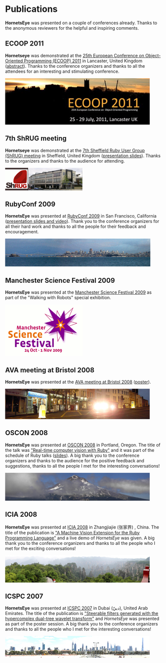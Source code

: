 Publications
============

**HornetsEye** was presented on a couple of conferences already. Thanks to the anonymous reviewers for the helpful and inspiring comments.

ECOOP 2011
----------
**Hornetseye** was demonstrated at the [25th European Conference on Object-Oriented Programming (ECOOP) 2011](http://ecoop11.comp.lancs.ac.uk/) in Lancaster, United Kingdom ([abstract](http://ecoop11.comp.lancs.ac.uk/?q=content/implementing-machine-vision-systems-dynamically-typed-language)). Thanks to the conference organizers and thanks to all the attendees for an interesting and stimulating conference.

![ECOOP 2011](images/lancaster.jpg)

7th ShRUG meeting
-----------------

**Hornetseye** was demonstrated at the [7th Sheffield Ruby User Group (ShRUG) meeting](http://shrug.org/meetings/shrug-7/) in Sheffield, United Kingdom ([presentation slides](http://www.wedesoft.demon.co.uk/shrug7.html)). Thanks to the organizers and thanks to the audience for attending.

![7th ShRUG meeting](images/showroomshrug7.png)

RubyConf 2009
-------------

**HornetsEye** was presented at [RubyConf 2009](http://rubyconf.org/) in San Francisco, California ([presentation slides and video](http://www.wedesoft.demon.co.uk/rubyconf09video.html)). Thank you to the conference organizers for all their hard work and thanks to all the people for their feedback and encouragement.

![RubyConf 2009](images/sanfrancisco.png)

Manchester Science Festival 2009
--------------------------------

**HornetsEye** was presented at the [Manchester Science Festival 2009](http://www.manchestersciencefestival.com/) as part of the "Walking with Robots" special exhibition.

![Manchester Science Festival 2009](images/manchestersciencefestival.png)

AVA meeting at Bristol 2008
---------------------------

**HornetsEye** was presented at the [AVA meeting at Bristol 2008](http://hlsweb.dmu.ac.uk/ava/meetings/bristol2008.html) ([poster](http://vision.eng.shu.ac.uk/mmvlwiki/index.php/Image:AVA-Bristol-2008.jpg)).

![AVA meeting at Bristol 2008](images/avabristol.jpg)

OSCON 2008
----------

**HornetsEye** was presented at [OSCON 2008](http://en.oreilly.com/oscon2008/) in Portland, Oregon. The title of the talk was ["Real-time computer vision with Ruby"](http://en.oreilly.com/oscon2008/public/schedule/detail/2471) and it was part of the schedule of Ruby talks ([slides](http://assets.en.oreilly.com/1/event/12/Real-time%20Computer%20Vision%20with%20Ruby%20Presentation.pdf)). A big thank you to the conference organizers and thanks to the audience for the positive feedback and suggestions, thanks to all the people I met for the interesting conversations!

![OSCON 2008](images/mthood.jpg)

ICIA 2008
---------

**HornetsEye** was presented at [ICIA 2008](http://www.icia2008.org/) in Zhangjiajie (张家界) , China. The title of the publication is ["A Machine Vision Extension for the Ruby Programming Language"](http://shura.shu.ac.uk/952/) and a live demo of *HornetsEye* was given. A big thank you to the conference organizers and thanks to all the people who I met for the exciting conversations!

![ICIA2008](images/zhangjiajie.jpg)

ICSPC 2007
----------

**HornetsEye** was presented at [ICSPC 2007](http://www.icspc07.org/) in Dubai (دبيّ), United Arab Emirates. The title of the publication is ["Steerable filters generated with the hypercomplex dual-tree wavelet transform"](http://shura.shu.ac.uk/953/) and *HornetsEye* was presented as part of the poster session. A big thank you to the conference organizers and thanks to all the people who I met for the interesting conversations!

![ICSPC 2007](images/jumeira.jpg)

